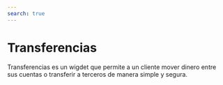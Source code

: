 ```yaml
---
search: true
---
```


# Transferencias

Transferencias es un wigdet que permite a un cliente mover dinero entre sus cuentas o transferir a terceros de manera simple y segura.

<iframe id="widgetFrame" src="https://widgets-es.modyo.com/personas/retail-transfer" width="100%"  frameBorder="0" style="visibility:hidden;overflow:auto;margin-top:20px;"/>

## Propiedades

Este widget se divide en funcionalidades para dos productos similares: Transferencia a Terceros y Transferencia entre Cuentas.

### Transferencia entre Cuentas

| Funcionalidad            | Descripción                                                                                                                                                                                                                                                        |
|:-------------------------|:-------------------------------------------------------------------------------------------------------------------------------------------------------------------------------------------------------------------------------------------------------------------|
| Origen de transferencia  | Selecciona la cuenta corriente o vista desde la cual saldrá el monto de dinero a mover. Además, muestra el saldo disponible que se puede transferir.                                                                                                               |
| Destino de transferencia | Selecciona la cuenta a la cual se moverá el dinero                                                                                                                                                                                                                 |
| Programar transferencia  | Permite seleccionar na frecuencia de tiempo entre la cual se harán transferencias de un monto de dinero predeterminado.                                                                                                                                            |
| Últimos movimientos      | Muestra todos los movimientos nacionales e internacionales que no están facturados.                                                                                                                                                                                |
| Pagar deuda              | Corresponde a la funcionalidad de pago de la deuda.<br><br> Este pago de deuda puede ser total o parcial.<br><br> Hacer click en este botón llevará al widget de Pago de Tarjetas, donde se podrá seleccionar la opción de pago de deuda nacional o internacional. |

### Transferencia a Terceros


<script>

  export default {
    mounted() {

      function setIframeHeightCO(id, ht) {
          var ifrm = document.getElementById(id);
          if(ifrm) {
            ifrm.style.visibility = 'hidden';
            // some IE versions need a bit added or scrollbar appears
            ifrm.style.height = ht + 4 + "px";
            ifrm.style.visibility = 'visible';
          }
      }


      // iframed document sends its height using postMessage
      function handleDocHeightMsg(e) {
          // check origin
          if ( e.origin === 'https://widgets-es.modyo.com' ) {
              // parse data
              var data = JSON.parse( e.data );

              console.log('data:', data)
              // check data object
              if ( data['docHeight'] ) {
                  setIframeHeightCO( 'widgetFrame', data['docHeight'] );
              } else {
                  setIframeHeightCO( 'widgetFrame', 700 );
              }
          }
      }

      // assign message handler
      if ( window.addEventListener ) {
          window.addEventListener('message', handleDocHeightMsg, false);
      }
    }
  }

</script>
